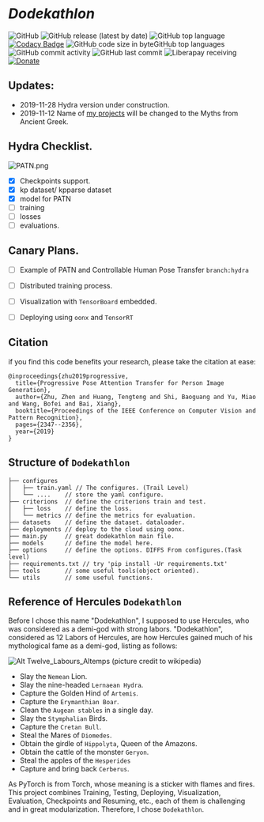 # **_Dodekathlon_**


![GitHub](https://img.shields.io/github/license/mtroym/Dodekathlon?logo=apache)
![GitHub release (latest by date)](https://img.shields.io/github/v/release/pytorch/pytorch?logo=pytorch)
![GitHub top language](https://img.shields.io/github/languages/top/mtroym/Dodekathlon)
[![Codacy Badge](https://api.codacy.com/project/badge/Grade/94fc5e9d75354b48b2ff09cc0d9527aa)](https://www.codacy.com/manual/mtroym/Dodekathlon?utm_source=github.com&amp;utm_medium=referral&amp;utm_content=mtroym/Dodekathlon&amp;utm_campaign=Badge_Grade)
![GitHub code size in byte![GitHub top language](https://img.shields.io/github/languages/top/mtroym/Dodekathlon)s](https://img.shields.io/github/languages/code-size/mtroym/dodekathlon?)
![GitHub commit activity](https://img.shields.io/github/commit-activity/m/mtroym/Dodekathlon)
![GitHub last commit](https://img.shields.io/github/last-commit/mtroym/Dodekathlon)
![Liberapay receiving](https://img.shields.io/liberapay/receives/troymao)
[![Donate](https://liberapay.com/assets/widgets/donate.svg)](https://liberapay.com/troymao/donate)


## Updates: 

- 2019-11-28 Hydra version under construction.
- 2019-11-12 Name of [my projects](https://mtroym.github.io/) will be changed to the Myths from Ancient Greek.


## Hydra Checklist.
![PATN.png](https://i.loli.net/2019/12/05/qO8u56aR73mWGvD.png)
- [x] Checkpoints support.
- [x] kp dataset/ kpparse dataset
- [x] model for PATN
- [ ] training
- [ ] losses
- [ ] evaluations.

## Canary Plans.

- [ ] Example of PATN and Controllable Human Pose Transfer `branch:hydra`
- [ ] Distributed training process.
- [ ] Visualization with `TensorBoard` embedded.
- [ ] Deploying using `oonx` and `TensorRT`


## Citation
if you find this code benefits your research, please take the citation at ease:


```
@inproceedings{zhu2019progressive,
  title={Progressive Pose Attention Transfer for Person Image Generation},
  author={Zhu, Zhen and Huang, Tengteng and Shi, Baoguang and Yu, Miao and Wang, Bofei and Bai, Xiang},
  booktitle={Proceedings of the IEEE Conference on Computer Vision and Pattern Recognition},
  pages={2347--2356},
  year={2019}
}
```

## Structure of `Dodekathlon`

```shell
├── configures
│   ├── train.yaml // The configures. (Trail Level)
│   └── ....    // store the yaml configure.
├── criterions  // define the criterions train and test.
│   ├── loss    // define the loss.
│   └── metrics // define the metrics for evaluation.
├── datasets    // define the dataset. dataloader.
├── deployments // deploy to the cloud using oonx.
├── main.py     // great dodekathlon main file.
├── models      // define the model here.
├── options     // define the options. DIFFS From configures.(Task level)
├── requirements.txt // try 'pip install -Ur requirements.txt'
├── tools       // some useful tools(object oriented).
└── utils       // some useful functions.
```


## Reference of Hercules `Dodekathlon`

Before I chose this name "Dodekathlon", I supposed to use Hercules, who was considered as
a demi-god with strong labors. "Dodekathlon", considered as 12 Labors of Hercules, are 
how Hercules gained much of his mythological fame as a demi-god, listing as follows:

![Alt Twelve_Labours_Altemps](https://s2.ax1x.com/2019/12/06/QGoZ5t.md.jpg) (picture credit to wikipedia)

- Slay the `Nemean` Lion.
- Slay the nine-headed `Lernaean Hydra`.
- Capture the Golden Hind of `Artemis`.
- Capture the `Erymanthian Boar`.
- Clean the `Augean stables` in a single day.
- Slay the `Stymphalian` Birds.
- Capture the `Cretan Bull`.
- Steal the Mares of `Diomedes`.
- Obtain the girdle of `Hippolyta`, Queen of the Amazons.
- Obtain the cattle of the monster `Geryon`.
- Steal the apples of the `Hesperides`
- Capture and bring back `Cerberus`.

As PyTorch is from Torch, whose meaning is a sticker with flames and fires. 
This project combines Training, Testing, Deploying, Visualization, Evaluation, Checkpoints
and Resuming, etc., each of them is challenging and in great modularization. 
Therefore, I chose `Dodekathlon`. 